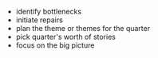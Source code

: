 - identify bottlenecks
- initiate repairs
- plan the theme or themes for the quarter
- pick quarter's worth of stories
- focus on the big picture

